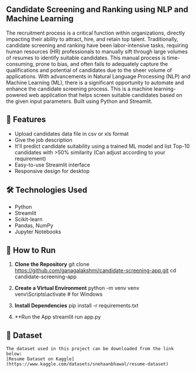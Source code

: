 ## Candidate Screening and Ranking using NLP and Machine Learning 

The recruitment process is a critical function within organizations, directly impacting their ability to attract, hire, and retain top talent. Traditionally, candidate screening and ranking have been labor-intensive tasks, requiring human resources (HR) professionals to manually sift through large volumes of resumes to identify suitable candidates. This manual process is time-consuming, prone to bias, and often fails to adequately capture the qualifications and potential of candidates due to the sheer volume of applications.
With advancements in Natural Language Processing (NLP) and Machine Learning (ML), there is a significant opportunity to automate and enhance the candidate screening process. 
This is a machine learning-powered web application that helps screen suitable candidates based on the given input parameters. Built using Python and Streamlit.

## 🚀 Features

- Upload candidates data file in csv or xls format
- Give the job description
- It'll predict candidate suitability using a trained ML model and list Top-10 candidates with >50% similarity (Can adjust according to your requirement)
- Easy-to-use Streamlit interface
- Responsive design for desktop

## 🛠 Technologies Used

- Python
- Streamlit
- Scikit-learn
- Pandas, NumPy
- Jupyter Notebooks

## 🧪 How to Run

1. **Clone the Repository**
   git clone https://github.com/ganagalakshmi/candidate-screening-app.git
   cd candidate-screening-app

2. **Create a Virtual Environment**
    python -m venv venv
    venv\Scripts\activate  # for Windows

3. **Install Dependencies**
    pip install -r requirements.txt

4. **Run the App
    streamlit run app.py

## 📂 Dataset
   
    The dataset used in this project can be downloaded from the link below:
    [Resume Dataset on Kaggle](https://www.kaggle.com/datasets/snehaanbhawal/resume-dataset)

    
